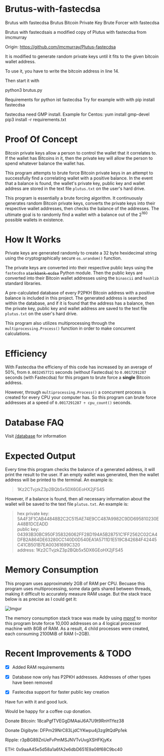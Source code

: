 # Brutus-with-fastecdsa
Brutus with fastecdsa
Brutus Bitcoin Private Key Brute Forcer with fastecdsa

Brutus with fastecdsais a modified copy of Plutus with fastecdsa from imcmurray

Origin: https://github.com/imcmurray/Plutus-fastecdsa

It is modified to generate random private keys until it fits to the given bitcoin wallet address.

To use it, you have to write the bitcoin address in line 14.

Then start it with

python3 brutus.py

Requirements for python ist fastecdsa
Try for example with with pip install fastecdsa

fastecdsa need GMP install. Example for Centos: yum install gmp-devel
pip3 install -r requirements.txt


# Proof Of Concept

Bitcoin private keys allow a person to control the wallet that it correlates to. If the wallet has Bitcoins in it, then the private key will allow the person to spend whatever balance the wallet has. 

This program attempts to brute force Bitcoin private keys in an attempt to successfully find a correlating wallet with a positive balance. In the event that a balance is found, the wallet's private key, public key and wallet address are stored in the text file `plutus.txt` on the user's hard drive.

This program is essentially a brute forcing algorithm. It continuously generates random Bitcoin private keys, converts the private keys into their respective wallet addresses, then checks the balance of the addresses. The ultimate goal is to randomly find a wallet with a balance out of the 2<sup>160</sup> possible wallets in existence.

# How It Works

Private keys are generated randomly to create a 32 byte hexidecimal string using the cryptographically secure `os.urandom()` function.

The private keys are converted into their respective public keys using the `fastecdsa` ~~`starkbank-ecdsa`~~ Python module. Then the public keys are converted into their Bitcoin wallet addresses using the `binascii` and `hashlib` standard libraries.

A pre-calculated database of every P2PKH Bitcoin address with a positive balance is included in this project. The generated address is searched within the database, and if it is found that the address has a balance, then the private key, public key and wallet address are saved to the text file `plutus.txt` on the user's hard drive.

This program also utilizes multiprocessing through the `multiprocessing.Process()` function in order to make concurrent calculations.

# Efficiency

With Fastecdsa the efficieny of this code has increased by an average of 50%, from `0.0032457721` seconds (without Fastecdsa) to `0.0017291287` seconds (with Fastecdsa) for this progam to brute force a __single__ Bitcoin address. 

However, through `multiprocessing.Process()` a concurrent process is created for every CPU your computer has. So this program can brute force addresses at a speed of `0.0017291287 ÷ cpu_count()` seconds.

# Database FAQ

Visit <a href="/database/">/database</a> for information

# Expected Output

Every time this program checks the balance of a generated address, it will print the result to the user. If an empty wallet was generated, then the wallet address will be printed to the terminal. An example is:

>1Kz2CTvjzkZ3p2BQb5x5DX6GEoHX2jFS45

However, if a balance is found, then all necessary information about the wallet will be saved to the text file `plutus.txt`. An example is:

>hex private key: 5A4F3F1CAB44848B2C2C515AE74E9CC487A9982C9DD695810230EA48B1DCEADD<br/>
>public key: 04393B30BC950F358326062FF28D194A5B28751C1FF2562C02CA4DFB2A864DE63280CC140D0D540EA1A5711D1E519C842684F42445C41CB501B7EA00361699C320<br/>
>address: 1Kz2CTvjzkZ3p2BQb5x5DX6GEoHX2jFS45<br/>

# Memory Consumption

This program uses approximately 2GB of RAM per CPU. Becuase this program uses multiprocessing, some data gets shared between threads, making it difficult to accurately measure RAM usage. But the stack trace below is as precise as I could get it:

![Imgur](https://i.imgur.com/9Cq0yf3.png)

The memory consumption stack trace was made by using <a href="https://pypi.org/project/memory-profiler/">mprof</a> to monitor this program brute force 10,000 addresses on a 4 logical processor machine with 8GB of RAM. As a result, 4 child processes were created, each consuming 2100MiB of RAM (~2GB).

# Recent Improvements & TODO

- [X] Added RAM requirements

- [X] Database now only has P2PKH addresses. Addresses of other types have been removed

- [X] Fastecdsa support for faster public key creation

Have fun with it and good luck.

Would be happy for a coffee cup donation.

Donate Bitcoin: 18caPgfTVEGgDMAaiJ6A7U9t9RnH1Yez38
 
Donate Digibyte: DFPm29NrC83LjdCYKwpu4j3zg9tQdPp1ek

Ripple: r3pBG89ZnUeFvPmMSJNVTvUvgXSHFKjyKx

ETH: 0x9aaA45e5d58a1a6fA2e6dbD651E9a08f68C9bc40
